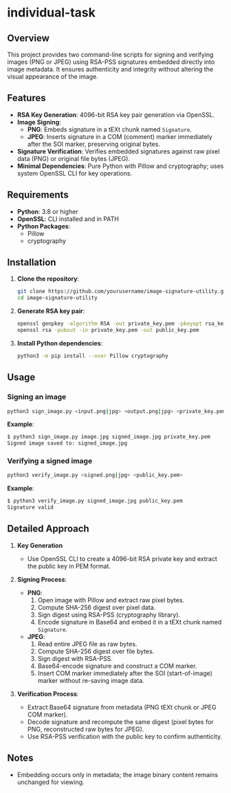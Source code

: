 # individual-task



## Overview

This project provides two command-line scripts for signing and verifying images (PNG or JPEG) using RSA-PSS signatures embedded directly into image metadata. It ensures authenticity and integrity without altering the visual appearance of the image.

## Features

- **RSA Key Generation**: 4096-bit RSA key pair generation via OpenSSL.
- **Image Signing**:
  - **PNG**: Embeds signature in a tEXt chunk named `Signature`.
  - **JPEG**: Inserts signature in a COM (comment) marker immediately after the SOI marker, preserving original bytes.
- **Signature Verification**: Verifies embedded signatures against raw pixel data (PNG) or original file bytes (JPEG).
- **Minimal Dependencies**: Pure Python with Pillow and cryptography; uses system OpenSSL CLI for key operations.

## Requirements

- **Python**: 3.8 or higher
- **OpenSSL**: CLI installed and in PATH
- **Python Packages**:
  - Pillow
  - cryptography

## Installation

1. **Clone the repository**:
   ```bash
   git clone https://github.com/yourusername/image-signature-utility.git
   cd image-signature-utility
   ```

2. **Generate RSA key pair**:
   ```bash
   openssl genpkey -algorithm RSA -out private_key.pem -pkeyopt rsa_keygen_bits:4096
   openssl rsa -pubout -in private_key.pem -out public_key.pem
   ```

3. **Install Python dependencies**:
   ```bash
   python3 -m pip install --user Pillow cryptography
   ```

## Usage

### Signing an image

```bash
python3 sign_image.py <input.png|jpg> <output.png|jpg> <private_key.pem>
```

**Example**:
```bash
$ python3 sign_image.py image.jpg signed_image.jpg private_key.pem
Signed image saved to: signed_image.jpg
```

### Verifying a signed image

```bash
python3 verify_image.py <signed.png|jpg> <public_key.pem>
```

**Example**:
```bash
$ python3 verify_image.py signed_image.jpg public_key.pem
Signature valid
```


## Detailed Approach

1. **Key Generation**
   - Use OpenSSL CLI to create a 4096-bit RSA private key and extract the public key in PEM format.

2. **Signing Process**:
   - **PNG**:
     1. Open image with Pillow and extract raw pixel bytes.
     2. Compute SHA-256 digest over pixel data.
     3. Sign digest using RSA-PSS (cryptography library).
     4. Encode signature in Base64 and embed it in a tEXt chunk named `Signature`.
   - **JPEG**:
     1. Read entire JPEG file as raw bytes.
     2. Compute SHA-256 digest over file bytes.
     3. Sign digest with RSA-PSS.
     4. Base64-encode signature and construct a COM marker.
     5. Insert COM marker immediately after the SOI (start-of-image) marker without re-saving image data.

3. **Verification Process**:
   - Extract Base64 signature from metadata (PNG tEXt chunk or JPEG COM marker).
   - Decode signature and recompute the same digest (pixel bytes for PNG, reconstructed raw bytes for JPEG).
   - Use RSA-PSS verification with the public key to confirm authenticity.

## Notes

- Embedding occurs only in metadata; the image binary content remains unchanged for viewing.



